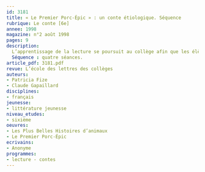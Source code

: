 ```yaml
---
id: 3181
title: « Le Premier Porc-Épic » : un conte étiologique. Séquence 
rubrique: Le conte [6e]
annee: 1998
magazine: n°2 août 1998
pages: 9
description: 
  L’apprentissage de la lecture se poursuit au collège afin que les élèves deviennent des lecteurs autonomes. Or, pour apprendre à bien lire, il faut savoir comment on lit. Cet article propose la lecture en trois étapes d’un conte étiologique pour amener les jeunes élèves de sixième à considérer la lecture comme une activité complexe, à discriminer les indices à partir desquels ils élaborent du sens. Au-delà du simple exercice, il s’agit de briser certaines représentations des élèves sur la lecture et l’écriture, de lier nettement les deux activités et de susciter l’attitude à adopter devant le texte à lire. Cette brève séquence peut trouver sa place dans les premières heures de cours de la classe de sixième, avant l’évaluation, et acquérir de ce fait une valeur programmatique.
  Séquence : quatre séances.
article_pdf: 3181.pdf
revue: L’école des lettres des collèges
auteurs:
- Patricia Fize
- Claude Gapaillard
disciplines:
- français
jeunesse:
- littérature jeunesse
niveau_etudes:
- sixième
oeuvres:
- Les Plus Belles Histoires d’animaux
- Le Premier Porc-Épic
ecrivains:
- Anonyme
programmes:
- lecture - contes
---
```

